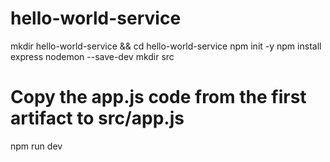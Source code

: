 # hello-world-service

mkdir hello-world-service && cd hello-world-service
npm init -y
npm install express nodemon --save-dev
mkdir src
# Copy the app.js code from the first artifact to src/app.js
npm run dev